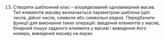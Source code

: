 13. Створити шаблонний клас – впорядкований одновимірний масив. Тип елементів масиву визначається параметром шаблона (цілі числа, дійсні числа, символи або символьні рядки). Передбачити функції для виконання таких операцій: введення елементів у масив, бінарний пошук заданого елемента у масиві і виведення його номера, виведення масиву на екран.
